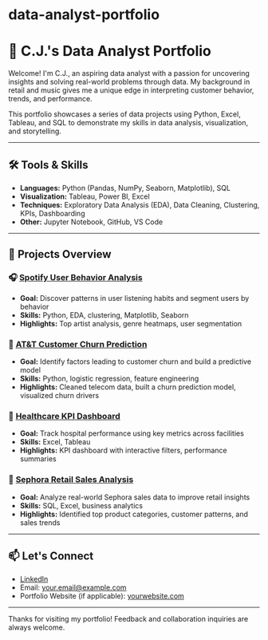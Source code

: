 # data-analyst-portfolio
# 🧠 C.J.'s Data Analyst Portfolio

Welcome! I'm C.J., an aspiring data analyst with a passion for uncovering insights and solving real-world problems through data. My background in retail and music gives me a unique edge in interpreting customer behavior, trends, and performance.

This portfolio showcases a series of data projects using Python, Excel, Tableau, and SQL to demonstrate my skills in data analysis, visualization, and storytelling.

---

## 🛠 Tools & Skills

- **Languages:** Python (Pandas, NumPy, Seaborn, Matplotlib), SQL  
- **Visualization:** Tableau, Power BI, Excel  
- **Techniques:** Exploratory Data Analysis (EDA), Data Cleaning, Clustering, KPIs, Dashboarding  
- **Other:** Jupyter Notebook, GitHub, VS Code

---

## 📁 Projects Overview

### 🎧 [Spotify User Behavior Analysis](./spotify-user-behavior/)
- **Goal:** Discover patterns in user listening habits and segment users by behavior
- **Skills:** Python, EDA, clustering, Matplotlib, Seaborn
- **Highlights:** Top artist analysis, genre heatmaps, user segmentation

### 📱 [AT&T Customer Churn Prediction](./att-customer-churn/)
- **Goal:** Identify factors leading to customer churn and build a predictive model
- **Skills:** Python, logistic regression, feature engineering
- **Highlights:** Cleaned telecom data, built a churn prediction model, visualized churn drivers

### 🏥 [Healthcare KPI Dashboard](./healthcare-performance/)
- **Goal:** Track hospital performance using key metrics across facilities
- **Skills:** Excel, Tableau
- **Highlights:** KPI dashboard with interactive filters, performance summaries

### 💄 [Sephora Retail Sales Analysis](./sephora-retail-analysis/)
- **Goal:** Analyze real-world Sephora sales data to improve retail insights
- **Skills:** SQL, Excel, business analytics
- **Highlights:** Identified top product categories, customer patterns, and sales trends

---

## 📫 Let's Connect

- [LinkedIn](https://www.linkedin.com/in/YOUR-LINKEDIN)  
- Email: your.email@example.com  
- Portfolio Website (if applicable): [yourwebsite.com](https://yourwebsite.com)

---

Thanks for visiting my portfolio! Feedback and collaboration inquiries are always welcome.
